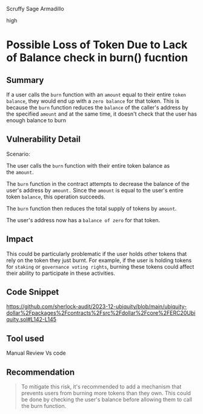 Scruffy Sage Armadillo

high

# Possible Loss of Token Due to Lack of Balance check in burn() fucntion

## Summary

If a user calls the `burn` function with an `amount` equal to their entire `token balance`, they would end up with a `zero balance` for that token. This is because the `burn` function reduces the `balance` of the caller's address by the specified `amount` and at the same time, it doesn't check that the user has enough balance to burn

## Vulnerability Detail

Scenario:

The user calls the `burn` function with their entire token balance as the `amount`.

The `burn` function in the contract attempts to decrease the balance of the user's address by `amount.` Since the `amount` is equal to the user's entire token `balance`, this operation succeeds.

The `burn` function then reduces the total supply of tokens by `amount`.

The user's address now has a `balance of zero` for that token.



## Impact

This could be particularly problematic if the user holds other tokens that rely on the token they just burnt. 
For example, if the user is holding tokens for `staking` or `governance voting rights`, burning these tokens could affect their ability to participate in these activities.

## Code Snippet

https://github.com/sherlock-audit/2023-12-ubiquity/blob/main/ubiquity-dollar%2Fpackages%2Fcontracts%2Fsrc%2Fdollar%2Fcore%2FERC20Ubiquity.sol#L142-L145

## Tool used

Manual Review
Vs code

## Recommendation


> To mitigate this risk, it's recommended to add a mechanism that prevents users from burning more tokens than they own. This could be done by checking the user's balance before allowing them to call the burn function.